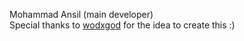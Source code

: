 Mohammad Ansil (main developer)  
Special thanks to [wodxgod](https://github.com/wodxgod) for the idea to create this :)
